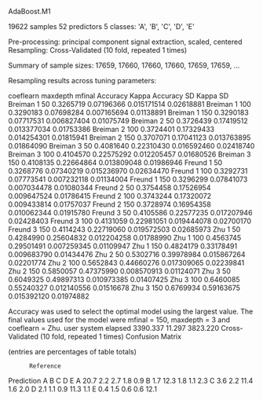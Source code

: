 AdaBoost.M1 

19622 samples
   52 predictors
    5 classes: 'A', 'B', 'C', 'D', 'E' 

Pre-processing: principal component signal extraction, scaled, centered 
Resampling: Cross-Validated (10 fold, repeated 1 times) 

Summary of sample sizes: 17659, 17660, 17660, 17660, 17659, 17659, ... 

Resampling results across tuning parameters:

  coeflearn  maxdepth  mfinal  Accuracy   Kappa       Accuracy SD  Kappa SD  
  Breiman    1          50     0.3265719  0.07196366  0.015171514  0.02618881
  Breiman    1         100     0.3290183  0.07698284  0.007165694  0.01138891
  Breiman    1         150     0.3290183  0.07717531  0.006827404  0.01075749
  Breiman    2          50     0.3726439  0.17419512  0.013377034  0.01753386
  Breiman    2         100     0.3724401  0.17329433  0.014254301  0.01815941
  Breiman    2         150     0.3707071  0.17041123  0.013763895  0.01864090
  Breiman    3          50     0.4081640  0.22310430  0.016592460  0.02418740
  Breiman    3         100     0.4104570  0.22575292  0.012205457  0.01680526
  Breiman    3         150     0.4108135  0.22664864  0.013809048  0.01986946
  Freund     1          50     0.3268776  0.07340219  0.015236970  0.02634470
  Freund     1         100     0.3292731  0.07773541  0.007232118  0.01134004
  Freund     1         150     0.3296299  0.07841073  0.007034478  0.01080344
  Freund     2          50     0.3754458  0.17526954  0.009647524  0.01786415
  Freund     2         100     0.3743244  0.17320072  0.009433814  0.01757037
  Freund     2         150     0.3728974  0.16954358  0.010062344  0.01915780
  Freund     3          50     0.4105586  0.22577235  0.017207946  0.02428403
  Freund     3         100     0.4131059  0.22981051  0.019444078  0.02700170
  Freund     3         150     0.4114243  0.22719060  0.019572503  0.02685973
  Zhu        1          50     0.4284990  0.25604832  0.012204258  0.01788990
  Zhu        1         100     0.4563745  0.29501491  0.007259345  0.01109947
  Zhu        1         150     0.4824179  0.33178491  0.009683790  0.01434476
  Zhu        2          50     0.5302716  0.39978984  0.015867264  0.02201774
  Zhu        2         100     0.5652843  0.44660276  0.017309065  0.02239841
  Zhu        2         150     0.5850057  0.47375990  0.008570913  0.01124071
  Zhu        3          50     0.6049325  0.49897313  0.010973385  0.01407425
  Zhu        3         100     0.6460085  0.55240327  0.012140556  0.01516678
  Zhu        3         150     0.6769934  0.59163675  0.015392120  0.01974882

Accuracy was used to select the optimal model using  the largest value.
The final values used for the model were mfinal = 150, maxdepth = 3
 and coeflearn = Zhu. 
    user   system  elapsed 
3390.337   11.297 3823.220 
Cross-Validated (10 fold, repeated 1 times) Confusion Matrix 

(entries are percentages of table totals)
 
          Reference
Prediction    A    B    C    D    E
         A 20.7  2.2  2.7  1.8  0.9
         B  1.7 12.3  1.8  1.1  2.3
         C  3.6  2.2 11.4  1.6  2.0
         D  2.1  1.1  0.9 11.3  1.1
         E  0.4  1.5  0.6  0.6 12.1

